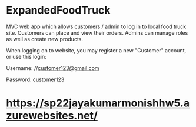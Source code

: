 # ExpandedFoodTruck

MVC web app which allows customers / admin to log in to local food truck site. Customers can place and view their orders. Admins can manage roles as well as create new products.

When logging on to website, you may register a new "Customer" account, or use this login:

Username: //<i></i>customer123@gmail.com


Password: customer123

# https://sp22jayakumarmonishhw5.azurewebsites.net/ #
